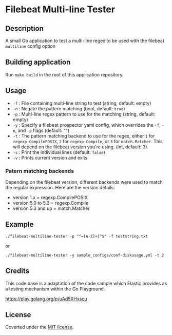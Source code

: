 # Filebeat Multi-line Tester

## Description

A small Go application to test a multi-line regex to be used with the filebeat `multiline` config option

## Building application

Run `make build` in the root of this application repository.

## Usage

- `-f` : File containing multi-line string to test (string, default: empty)
- `-n` : Negate the pattern matching (bool, default: `true`)
- `-p` : Multi-line regex pattern to use for the matching (string, default: empty)
- `-y` : Specify a filebeat prospector yaml config, which overrides the `-f`, `-n`, and `-p` flags (default: "")
- `-t` : The pattern matching backend to use for the regex, either `1` for `regexp.CompilePOSIX`, `2` for `regexp.Compile`, or `3` for `match.Matcher`.  This will depend on the filebeat version you're using. (int, default: 3)
- `-s` : Print the individual lines (default: `false`)
- `-v` : Prints current version and exits

### Patern matching backends

Depending on the filebeat version, different backends were used to match the regular
expression.  Here are the version details:
  - version 1.x						= regexp.CompilePOSIX
  - version 5.0 to 5.3		= regexp.Compile
  - version 5.3 and up 		= match.Matcher


## Example

```
./filebeat-multiline-tester -p "^=[A-Z]+|^$" -f teststring.txt
```
or
```
./filebeat-multiline-tester -y sample_configs/conf-diskusage.yml -t 2
```

## Credits

This code base is a adaptation of the code sample which Elastic provides as a testing mechanism within the Go Playground.

https://play.golang.org/p/uAd5XHxscu


## License

Coverted under the [MIT license](LICENSE.md). 